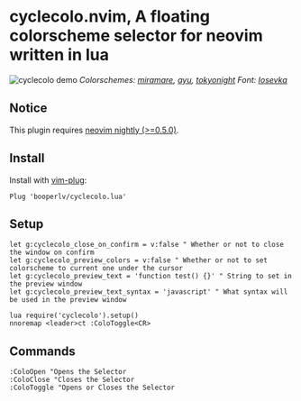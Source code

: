 # cyclecolo.nvim, A floating colorscheme selector for neovim written in lua

![cyclecolo demo](https://user-images.githubusercontent.com/65604882/122340239-9f422400-cf74-11eb-83d1-a2c97b9d23c5.gif)
*Colorschemes: [miramare](https://github.com/franbach/miramare), [ayu](https://github.com/Shatur/neovim-ayu), [tokyonight](https://github.com/folke/tokyonight.nvim)  Font: [Iosevka](https://github.com/be5invis/Iosevka)*

## Notice
This plugin requires [neovim nightly (>=0.5.0)](https://github.com/neovim/neovim/wiki/Installing-Neovim).

## Install

Install with [vim-plug](https://github.com/junegunn/vim-plug):
```vim
Plug 'booperlv/cyclecolo.lua'
```

## Setup

```vim
let g:cyclecolo_close_on_confirm = v:false " Whether or not to close the window on confirm
let g:cyclecolo_preview_colors = v:false " Whether or not to set colorscheme to current one under the cursor
let g:cyclecolo_preview_text = 'function test() {}' " String to set in the preview window 
let g:cyclecolo_preview_text_syntax = 'javascript' " What syntax will be used in the preview window

lua require('cyclecolo').setup()
nnoremap <leader>ct :ColoToggle<CR>
```
## Commands

```vim
:ColoOpen "Opens the Selector
:ColoClose "Closes the Selector
:ColoToggle "Opens or Closes the Selector
```
